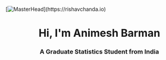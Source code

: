 [![MasterHead](https://1.bp.blogspot.com/-7A4WynwLsM...)](https://rishavchanda.io)
<h1 align="center">Hi, I'm Animesh Barman</h1>
<h3 align="center">A Graduate Statistics Student from India</h3>

